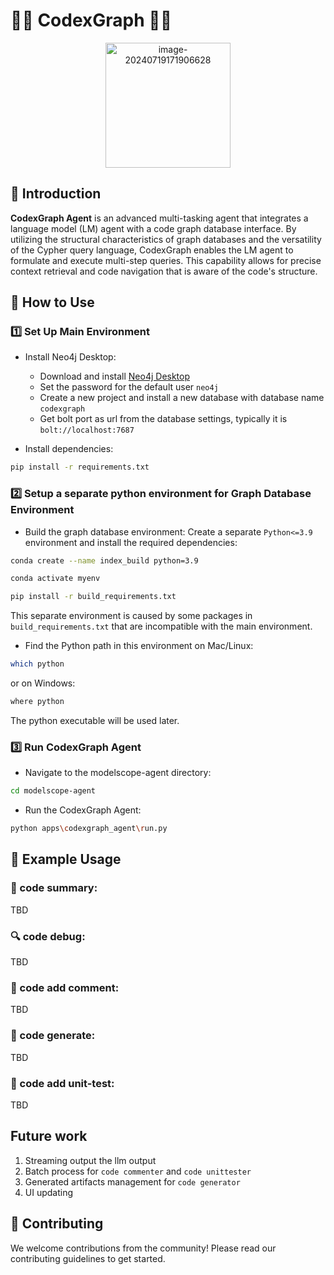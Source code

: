 # 🌟✨ CodexGraph 🌟✨
<p align="center">
  <img src="codexgraph.png" alt="image-20240719171906628" width="200px"/>
</p>

## 📘 Introduction
**CodexGraph Agent** is an advanced multi-tasking agent that integrates a language model (LM) agent with a code graph database interface. By utilizing the structural characteristics of graph databases and the versatility of the Cypher query language, CodexGraph enables the LM agent to formulate and execute multi-step queries. This capability allows for precise context retrieval and code navigation that is aware of the code's structure.

## 🚀 How to Use

### 1️⃣ Set Up Main Environment
- Install Neo4j Desktop:
  - Download and install [Neo4j Desktop](https://neo4j.com/download/)
  - Set the password for the default user `neo4j`
  - Create a new project and install a new database with database name `codexgraph`
  - Get bolt port as url from the database settings, typically it is `bolt://localhost:7687`


- Install dependencies:

```bash
pip install -r requirements.txt
```

### 2️⃣ Setup a separate python environment for Graph Database Environment
- Build the graph database environment:
Create a separate `Python<=3.9` environment and install the required dependencies:
```bash
conda create --name index_build python=3.9

conda activate myenv

pip install -r build_requirements.txt
```
This separate environment is caused by some packages in `build_requirements.txt` that are incompatible with the main environment.

- Find the Python path in this environment on Mac/Linux:
```bash
which python
```
or on Windows:
```bash
where python
```
The python executable will be used later.

### 3️⃣ Run CodexGraph Agent
- Navigate to the modelscope-agent directory:
```bash
cd modelscope-agent
```
- Run the CodexGraph Agent:
```bash
python apps\codexgraph_agent\run.py
```

## 📂 Example Usage
### 📑 code summary:
TBD
### 🔍 code debug:
TBD
### 📑 code add comment:
TBD
### 📑 code generate:
TBD
### 📑 code add unit-test:
TBD

## Future work
1. Streaming output the llm output
2. Batch process for `code commenter` and `code unittester`
3. Generated artifacts management for `code generator`
4. UI updating

## 🤝 Contributing
We welcome contributions from the community! Please read our contributing guidelines to get started.
